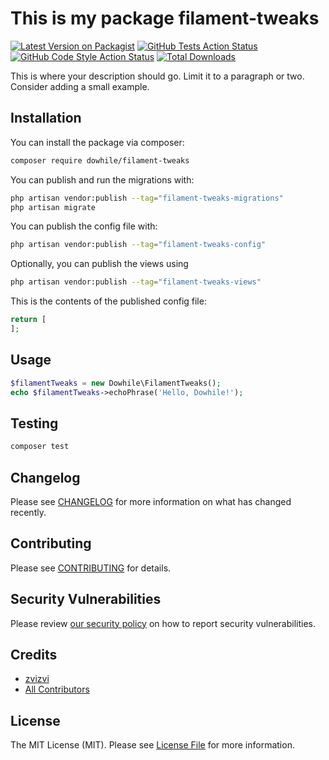 # This is my package filament-tweaks

[![Latest Version on Packagist](https://img.shields.io/packagist/v/dowhile/filament-tweaks.svg?style=flat-square)](https://packagist.org/packages/dowhile/filament-tweaks)
[![GitHub Tests Action Status](https://img.shields.io/github/actions/workflow/status/dowhile/filament-tweaks/run-tests.yml?branch=main&label=tests&style=flat-square)](https://github.com/zvizvi/filament-tweaks/actions?query=workflow%3Arun-tests+branch%3Amain)
[![GitHub Code Style Action Status](https://img.shields.io/github/actions/workflow/status/dowhile/filament-tweaks/fix-php-code-styling.yml?branch=main&label=code%20style&style=flat-square)](https://github.com/zvizvi/filament-tweaks/actions?query=workflow%3A"Fix+PHP+code+styling"+branch%3Amain)
[![Total Downloads](https://img.shields.io/packagist/dt/dowhile/filament-tweaks.svg?style=flat-square)](https://packagist.org/packages/dowhile/filament-tweaks)



This is where your description should go. Limit it to a paragraph or two. Consider adding a small example.

## Installation

You can install the package via composer:

```bash
composer require dowhile/filament-tweaks
```

You can publish and run the migrations with:

```bash
php artisan vendor:publish --tag="filament-tweaks-migrations"
php artisan migrate
```

You can publish the config file with:

```bash
php artisan vendor:publish --tag="filament-tweaks-config"
```

Optionally, you can publish the views using

```bash
php artisan vendor:publish --tag="filament-tweaks-views"
```

This is the contents of the published config file:

```php
return [
];
```

## Usage

```php
$filamentTweaks = new Dowhile\FilamentTweaks();
echo $filamentTweaks->echoPhrase('Hello, Dowhile!');
```

## Testing

```bash
composer test
```

## Changelog

Please see [CHANGELOG](CHANGELOG.md) for more information on what has changed recently.

## Contributing

Please see [CONTRIBUTING](.github/CONTRIBUTING.md) for details.

## Security Vulnerabilities

Please review [our security policy](../../security/policy) on how to report security vulnerabilities.

## Credits

- [zvizvi](https://github.com/zvizvi)
- [All Contributors](../../contributors)

## License

The MIT License (MIT). Please see [License File](LICENSE.md) for more information.
